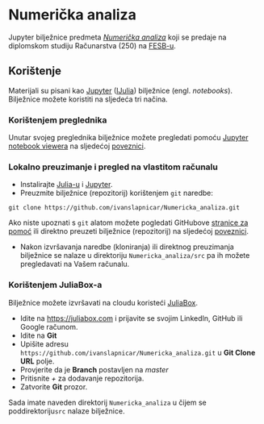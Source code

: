 # Numerička analiza

Jupyter bilježnice predmeta _[Numerička analiza](https://nastava.fesb.unist.hr/nastava/predmeti/8183)_ koji se predaje na diplomskom studiju Računarstva (250) na [FESB-u](https://www.fesb.unist.hr/).

## Korištenje

Materijali su pisani kao [Jupyter](http://jupyter.org/) ([IJulia](https://github.com/JuliaLang/IJulia.jl)) bilježnice (engl. _notebooks_). Bilježnice možete koristiti na sljedeća tri načina.

### Korištenjem preglednika
Unutar svojeg preglednika bilježnice možete pregledati pomoću [Jupyter notebook viewera](http://nbviewer.jupyter.org/) na sljedećoj [poveznici](http://nbviewer.ipython.org/url/github.com/ivanslapnicar/Numericka_analiza/tree/master/src/).

###  Lokalno preuzimanje i pregled na vlastitom računalu
* Instalirajte [Julia-u](https://julialang.org/downloads/) i [Jupyter](http://jupyter.org/install.html).
* Preuzmite bilježnice (repozitorij) korištenjem `git` naredbe:
```
git clone https://github.com/ivanslapnicar/Numericka_analiza.git
```
Ako niste upoznati s `git` alatom možete pogledati GitHubove [stranice za pomoć](https://help.github.com/articles/set-up-git/) ili direktno preuzeti bilježnice (repozitorij) na sljedećoj [poveznici](https://github.com/ivanslapnicar/Numericka_analiza/archive/master.zip).    
* Nakon izvršavanja naredbe (kloniranja) ili direktnog preuzimanja bilježnice se nalaze u direktoriju `Numericka_analiza/src` pa ih možete pregledavati na Vašem računalu.

### Korištenjem JuliaBox-a
Bilježnice možete izvršavati na cloudu koristeći [JuliaBox](https://juliabox.com/).

* Idite na https://juliabox.com i prijavite se svojim LinkedIn, GitHub ili Google računom.
* Idite na __Git__
* Upišite adresu `https://github.com/ivanslapnicar/Numericka_analiza.git` u
__Git Clone URL__ polje.
* Provjerite da je __Branch__ postavljen na _master_
* Pritisnite _+_ za dodavanje repozitorija.
* Zatvorite  __Git__ prozor.

Sada imate naveden direktorij `Numericka_analiza` u čijem se poddirektoriju`src` nalaze bilježnice.
